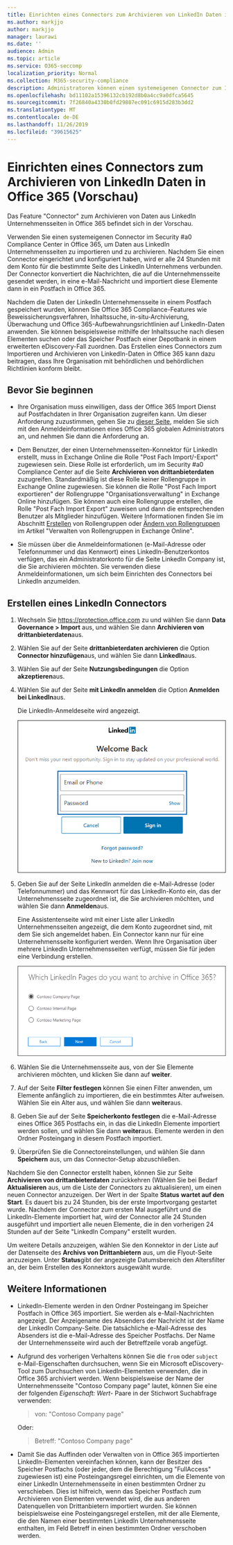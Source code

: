 ```yaml
---
title: Einrichten eines Connectors zum Archivieren von LinkedIn Daten in Office 365 (Vorschau)
ms.author: markjjo
author: markjjo
manager: laurawi
ms.date: ''
audience: Admin
ms.topic: article
ms.service: O365-seccomp
localization_priority: Normal
ms.collection: M365-security-compliance
description: Administratoren können einen systemeigenen Connector zum Importieren von Daten von einer LinkedIn Unternehmensseite in Office 365 einrichten. Auf diese Weise können Sie Daten aus Drittanbieter-Datenquellen in Office 365 archivieren, sodass Sie Compliance-Features wie Legal Hold, Inhaltssuche und Aufbewahrungsrichtlinien verwenden können, um die Kompatibilität der drittanbieterdaten Ihrer Organisation zu verwalten.
ms.openlocfilehash: bd11102a15396132cb192d8b0a4cc9a0dfca5645
ms.sourcegitcommit: 7f26840a4330b0fd29807ec091c6915d283b3dd2
ms.translationtype: MT
ms.contentlocale: de-DE
ms.lasthandoff: 11/26/2019
ms.locfileid: "39615625"
---
```

# <a name="set-up-a-connector-to-archive-linkedin-data-in-office-365-preview"></a>Einrichten eines Connectors zum Archivieren von LinkedIn Daten in Office 365 (Vorschau)

Das Feature "Connector" zum Archivieren von Daten aus LinkedIn Unternehmensseiten in Office 365 befindet sich in der Vorschau.

Verwenden Sie einen systemeigenen Connector im Security #a0 Compliance Center in Office 365, um Daten aus LinkedIn Unternehmensseiten zu importieren und zu archivieren. Nachdem Sie einen Connector eingerichtet und konfiguriert haben, wird er alle 24 Stunden mit dem Konto für die bestimmte Seite des LinkedIn Unternehmens verbunden. Der Connector konvertiert die Nachrichten, die auf die Unternehmensseite gesendet werden, in eine e-Mail-Nachricht und importiert diese Elemente dann in ein Postfach in Office 365.

Nachdem die Daten der LinkedIn Unternehmensseite in einem Postfach gespeichert wurden, können Sie Office 365 Compliance-Features wie Beweissicherungsverfahren, Inhaltssuche, in-situ-Archivierung, Überwachung und Office 365-Aufbewahrungsrichtlinien auf LinkedIn-Daten anwenden. Sie können beispielsweise mithilfe der Inhaltssuche nach diesen Elementen suchen oder das Speicher Postfach einer Depotbank in einem erweiterten eDiscovery-Fall zuordnen. Das Erstellen eines Connectors zum Importieren und Archivieren von LinkedIn-Daten in Office 365 kann dazu beitragen, dass Ihre Organisation mit behördlichen und behördlichen Richtlinien konform bleibt.

## <a name="before-you--begin"></a>Bevor Sie beginnen

- Ihre Organisation muss einwilligen, dass der Office 365 Import Dienst auf Postfachdaten in Ihrer Organisation zugreifen kann. Um dieser Anforderung zuzustimmen, gehen Sie zu [dieser Seite](https://login.microsoftonline.com/common/oauth2/authorize?client_id=570d0bec-d001-4c4e-985e-3ab17fdc3073&response_type=code&redirect_uri=https://portal.azure.com/&nonce=1234&prompt=admin_consent), melden Sie sich mit den Anmeldeinformationen eines Office 365 globalen Administrators an, und nehmen Sie dann die Anforderung an.

- Dem Benutzer, der einen Unternehmensseiten-Konnektor für LinkedIn erstellt, muss in Exchange Online die Rolle "Post Fach Import/-Export" zugewiesen sein. Diese Rolle ist erforderlich, um im Security #a0 Compliance Center auf die Seite **Archivieren von drittanbieterdaten** zuzugreifen. Standardmäßig ist diese Rolle keiner Rollengruppe in Exchange Online zugewiesen. Sie können die Rolle "Post Fach Import exportieren" der Rollengruppe "Organisationsverwaltung" in Exchange Online hinzufügen. Sie können auch eine Rollengruppe erstellen, die Rolle "Post Fach Import Export" zuweisen und dann die entsprechenden Benutzer als Mitglieder hinzufügen. Weitere Informationen finden Sie im Abschnitt [Erstellen](https://docs.microsoft.com/Exchange/permissions-exo/role-groups#create-role-groups) von Rollengruppen oder [Ändern von Rollengruppen](https://docs.microsoft.com/Exchange/permissions-exo/role-groups#modify-role-groups) im Artikel "Verwalten von Rollengruppen in Exchange Online".

- Sie müssen über die Anmeldeinformationen (e-Mail-Adresse oder Telefonnummer und das Kennwort) eines LinkedIn-Benutzerkontos verfügen, das ein Administratorkonto für die Seite LinkedIn Company ist, die Sie archivieren möchten. Sie verwenden diese Anmeldeinformationen, um sich beim Einrichten des Connectors bei LinkedIn anzumelden.

## <a name="create-a-linkedin-connector"></a>Erstellen eines LinkedIn Connectors

1. Wechseln Sie <https://protection.office.com> zu und wählen Sie dann **Data Governance \> Import** aus, und wählen Sie dann **Archivieren von drittanbieterdaten**aus.

2. Wählen Sie auf der Seite **drittanbieterdaten archivieren** die Option **Connector hinzufügen**aus, und wählen Sie dann **LinkedIn**aus.

3. Wählen Sie auf der Seite **Nutzungsbedingungen** die Option **akzeptieren**aus.

4. Wählen Sie auf der Seite **mit LinkedIn anmelden** die Option **Anmelden bei LinkedIn**aus.

   Die LinkedIn-Anmeldeseite wird angezeigt.

   ![LinkedIn Anmeldeseite](media/LinkedInSigninPage.png)

5. Geben Sie auf der Seite LinkedIn anmelden die e-Mail-Adresse (oder Telefonnummer) und das Kennwort für das LinkedIn-Konto ein, das der Unternehmensseite zugeordnet ist, die Sie archivieren möchten, und wählen Sie dann **Anmelden**aus.

   Eine Assistentenseite wird mit einer Liste aller LinkedIn Unternehmensseiten angezeigt, die dem Konto zugeordnet sind, mit dem Sie sich angemeldet haben. Ein Connector kann nur für eine Unternehmensseite konfiguriert werden. Wenn Ihre Organisation über mehrere LinkedIn Unternehmensseiten verfügt, müssen Sie für jeden eine Verbindung erstellen.

   ![Eine Seite mit einer Liste von LinkedIn Unternehmensseiten wird angezeigt](media/LinkedInSelectCompanyPage.png)

6. Wählen Sie die Unternehmensseite aus, von der Sie Elemente archivieren möchten, und klicken Sie dann auf **weiter**.

7. Auf der Seite **Filter festlegen** können Sie einen Filter anwenden, um Elemente anfänglich zu importieren, die ein bestimmtes Alter aufweisen. Wählen Sie ein Alter aus, und wählen Sie dann **weiter**aus.

8. Geben Sie auf der Seite **Speicherkonto festlegen** die e-Mail-Adresse eines Office 365 Postfachs ein, in das die LinkedIn Elemente importiert werden sollen, und wählen Sie dann **weiter**aus. Elemente werden in den Ordner Posteingang in diesem Postfach importiert.

9. Überprüfen Sie die Connectoreinstellungen, und wählen Sie dann **Speichern** aus, um das Connector-Setup abzuschließen.

Nachdem Sie den Connector erstellt haben, können Sie zur Seite **Archivieren von drittanbieterdaten** zurückkehren (Wählen Sie bei Bedarf **Aktualisieren** aus, um die Liste der Connectors zu aktualisieren), um einen neuen Connector anzuzeigen. Der Wert in der Spalte **Status** **wartet auf den Start**. Es dauert bis zu 24 Stunden, bis der erste Importvorgang gestartet wurde. Nachdem der Connector zum ersten Mal ausgeführt und die LinkedIn-Elemente importiert hat, wird der Connector alle 24 Stunden ausgeführt und importiert alle neuen Elemente, die in den vorherigen 24 Stunden auf der Seite "LinkedIn Company" erstellt wurden.

Um weitere Details anzuzeigen, wählen Sie den Konnektor in der Liste auf der Datenseite des **Archivs von Drittanbietern** aus, um die Flyout-Seite anzuzeigen. Unter **Status**gibt der angezeigte Datumsbereich den Altersfilter an, der beim Erstellen des Konnektors ausgewählt wurde. 

## <a name="more-information"></a>Weitere Informationen

- LinkedIn-Elemente werden in den Ordner Posteingang im Speicher Postfach in Office 365 importiert. Sie werden als e-Mail-Nachrichten angezeigt. Der Anzeigename des Absenders der Nachricht ist der Name der LinkedIn Company-Seite. Die tatsächliche e-Mail-Adresse des Absenders ist die e-Mail-Adresse des Speicher Postfachs. Der Name der Unternehmensseite wird auch der Betreffzeile vorab angefügt. 

- Aufgrund des vorherigen Verhaltens können Sie die `from` oder `subject` e-Mail-Eigenschaften durchsuchen, wenn Sie ein Microsoft eDiscovery-Tool zum Durchsuchen von LinkedIn-Elementen verwenden, die in Office 365 archiviert werden. Wenn beispielsweise der Name der Unternehmensseite "Contoso Company page" lautet, können Sie eine der folgenden *Eigenschaft: Wert-* Paare in der Stichwort Suchabfrage verwenden:
   
   > von: "Contoso Company page"

    Oder:

   > Betreff: "Contoso Company page"

- Damit Sie das Auffinden oder Verwalten von in Office 365 importierten LinkedIn-Elementen vereinfachen können, kann der Besitzer des Speicher Postfachs (oder jeder, dem die Berechtigung "FullAccess" zugewiesen ist) eine Posteingangsregel einrichten, um die Elemente von einer LinkedIn Unternehmensseite in einen bestimmten Ordner zu verschieben. Dies ist hilfreich, wenn das Speicher Postfach zum Archivieren von Elementen verwendet wird, die aus anderen Datenquellen von Drittanbietern importiert wurden. Sie können beispielsweise eine Posteingangsregel erstellen, mit der alle Elemente, die den Namen einer bestimmten LinkedIn Unternehmensseite enthalten, im Feld Betreff in einen bestimmten Ordner verschoben werden.